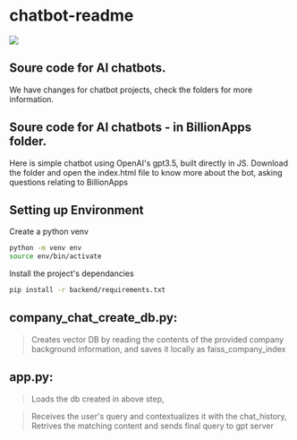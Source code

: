 # chatbot-readme

[![](https://billionapps.net/wp-content/uploads/2023/11/BillionApps.svg)](https://billionapps.net/)

## Soure code for AI chatbots.
We have changes for chatbot projects, check the folders for more information.

## Soure code for AI chatbots - in BillionApps folder.
Here is simple chatbot using OpenAI's gpt3.5, built directly in JS.
Download the folder and open the index.html file to know more about the bot, asking questions relating to BillionApps

## Setting up Environment 
Create a python venv
```bash
python -m venv env
source env/bin/activate
```
Install the project's dependancies
```bash
pip install -r backend/requirements.txt
```

## company_chat_create_db.py:
> Creates vector DB by reading the contents of the provided company background information, and saves it locally as faiss_company_index

## app.py:
> Loads the db created in above step,

> Receives the user's query and contextualizes it with the chat_history, 
> Retrives the matching content and sends final query to gpt server

